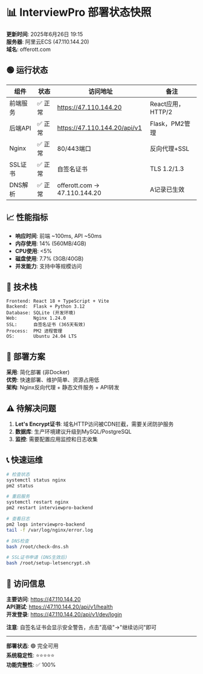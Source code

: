 # 📊 InterviewPro 部署状态快照

**更新时间**: 2025年6月26日 19:15  
**服务器**: 阿里云ECS (47.110.144.20)  
**域名**: offerott.com  

## 🟢 运行状态

| 组件 | 状态 | 访问地址 | 备注 |
|------|------|----------|------|
| 前端服务 | ✅ 正常 | https://47.110.144.20 | React应用，HTTP/2 |
| 后端API | ✅ 正常 | https://47.110.144.20/api/v1 | Flask，PM2管理 |
| Nginx | ✅ 正常 | 80/443端口 | 反向代理+SSL |
| SSL证书 | ✅ 正常 | 自签名证书 | TLS 1.2/1.3 |
| DNS解析 | ✅ 正常 | offerott.com → 47.110.144.20 | A记录已生效 |

## 📈 性能指标

- **响应时间**: 前端 ~100ms, API ~50ms
- **内存使用**: 14% (560MB/4GB)
- **CPU使用**: <5%
- **磁盘使用**: 7.7% (3GB/40GB)
- **并发能力**: 支持中等规模访问

## 🔧 技术栈

```
Frontend: React 18 + TypeScript + Vite
Backend:  Flask + Python 3.12
Database: SQLite (开发环境)
Web:      Nginx 1.24.0
SSL:      自签名证书 (365天有效)
Process:  PM2 进程管理
OS:       Ubuntu 24.04 LTS
```

## 🚀 部署方案

**采用**: 简化部署 (非Docker)  
**优势**: 快速部署、维护简单、资源占用低  
**架构**: Nginx反向代理 + 静态文件服务 + API转发  

## ⚠️ 待解决问题

1. **Let's Encrypt证书**: 域名HTTP访问被CDN拦截，需要关闭防护服务
2. **数据库**: 生产环境建议升级到MySQL/PostgreSQL
3. **监控**: 需要配置应用监控和日志收集

## 📞 快速运维

```bash
# 检查状态
systemctl status nginx
pm2 status

# 重启服务  
systemctl restart nginx
pm2 restart interviewpro-backend

# 查看日志
pm2 logs interviewpro-backend
tail -f /var/log/nginx/error.log

# DNS检查
bash /root/check-dns.sh

# SSL证书申请 (DNS生效后)
bash /root/setup-letsencrypt.sh
```

## 🎯 访问信息

**主要访问**: https://47.110.144.20  
**API测试**: https://47.110.144.20/api/v1/health  
**开发登录**: https://47.110.144.20/api/v1/dev/login  

**注意**: 自签名证书会显示安全警告，点击"高级"→"继续访问"即可

---

**部署状态**: 🟢 完全可用  
**系统稳定性**: ⭐⭐⭐⭐⭐  
**功能完整性**: ✅ 100% 